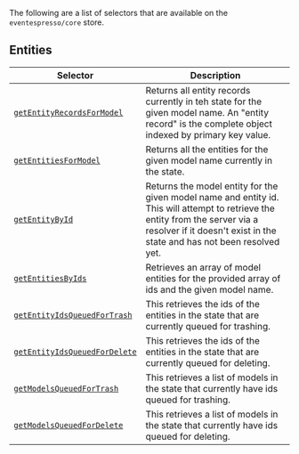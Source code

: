 The following are a list of selectors that are available on the `eventespresso/core` store.

## Entities

| Selector                                                                             | Description                                                                                                                                                                                             |
| -------------------------------------------------------------------------------------| --------------------------------------------------------------------------------------------------------------------------------------------------------------------------------------------------------|
| [`getEntityRecordsForModel`](./entities.md#getentityrecordsformodel-modelname-)      | Returns all entity records currently in teh state for the given model name.  An "entity record" is the complete object indexed by primary key value.                                                    |
| [`getEntitiesForModel`](./entities.md#getentitiesformodel-modelname-)                | Returns all the entities for the given model name currently in the state.                                                                                                                               |
| [`getEntityById`](./entities.md#getentitybyid-modelname-entityid-)                   | Returns the model entity for the given model name and entity id. This will attempt to retrieve the entity from the server via a resolver if it doesn't exist in the state and has not been resolved yet.|
| [`getEntitiesByIds`](./entities.md#getentitiesbyids-modelname-entityids-)            | Retrieves an array of model entities for the provided array of ids and the given model name.                                                                                                            |
| [`getEntityIdsQueuedForTrash`](./entities.md#getentityidsqueuedfortrash-modelname-)  | This retrieves the ids of the entities in the state that are currently queued for trashing.                                                                                                             |
| [`getEntityIdsQueuedForDelete`](./entities.md#getentityidsqueuedfordelete-modelname-)| This retrieves the ids of the entities in the state that are currently queued for deleting.                                                                                                             |
| [`getModelsQueuedForTrash`](./entities.md#getmodelsqueuedfortrash---)                | This retrieves a list of models in the state that currently have ids queued for trashing.                                                                                                               |
| [`getModelsQueuedForDelete`](./entities.md#getmodelsqueuedfordelete---)              | This retrieves a list of models in the state that currently have ids queued for deleting.                                                                                                               |